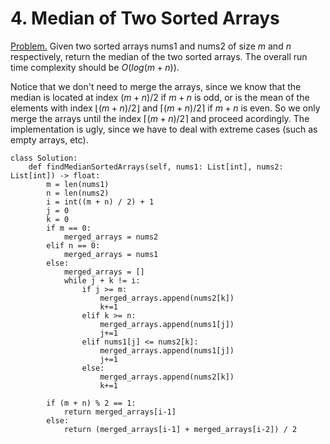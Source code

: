 # 4. Median of Two Sorted Arrays

[Problem.](https://leetcode.com/problems/median-of-two-sorted-arrays/) Given two sorted arrays nums1 and nums2 of size $m$ and $n$ respectively,
return the median of the two sorted arrays. The overall run time complexity should be $O(log (m+n))$.

Notice that we don't need to merge the arrays, since we know that the median is located at index $(m+n)/2$ if $m+n$ is odd, or is the mean of the elements with index $\lfloor(m+n)/2 \rfloor$ and $\lceil(m+n)/2 \rceil$ if $m+n$ is even. So we only merge the arrays until the index $\lceil(m+n)/2 \rceil$ and proceed acordingly. The implementation is ugly, since we have to deal with extreme cases (such as empty arrays, etc). 

```python3
class Solution:
    def findMedianSortedArrays(self, nums1: List[int], nums2: List[int]) -> float:
        m = len(nums1)
        n = len(nums2)
        i = int((m + n) / 2) + 1
        j = 0
        k = 0
        if m == 0:
            merged_arrays = nums2
        elif n == 0:
            merged_arrays = nums1
        else:
            merged_arrays = []
            while j + k != i:
                if j >= m:
                    merged_arrays.append(nums2[k])
                    k+=1
                elif k >= n:
                    merged_arrays.append(nums1[j])
                    j+=1
                elif nums1[j] <= nums2[k]:
                    merged_arrays.append(nums1[j])
                    j+=1
                else:
                    merged_arrays.append(nums2[k])
                    k+=1
                    
        if (m + n) % 2 == 1:
            return merged_arrays[i-1]
        else:
            return (merged_arrays[i-1] + merged_arrays[i-2]) / 2


